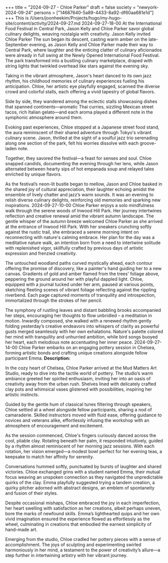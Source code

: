+++
title = "2024-09-27 - Chloe Parker"
draft = false
society = "newyork-2024-09-24"
persons = ["14687640-5a89-4433-8a92-df60aa681e1d"]
+++
This is /Users/joonheekim/Projects/hugo/my-hugo-site/content/activity/2024-09-27.md
2024-09-27-18-00
At the International Food Festival in Central Park, Jason Kelly and Chloe Parker savor global culinary delights, weaving nostalgia with creativity.
Jason Kelly invited Chloe Parker
The sun began its descent, casting warm amber on the late-September evening, as Jason Kelly and Chloe Parker made their way to Central Park, where laughter and the enticing clatter of culinary aficionados were already in full swing at the Newly Opened International Food Festival. The park transformed into a bustling culinary marketplace, draped with string lights that twinkled overhead like stars against the evening sky.

Taking in the vibrant atmosphere, Jason's heart danced to its own jazz rhythm, his childhood memories of culinary experiences fueling his anticipation. Chloe, her artistic eye playfully engaged, scanned the diverse crowd and colorful stalls, each offering a vivid tapestry of global flavors.

Side by side, they wandered among the eclectic stalls showcasing dishes that spanned continents—aromatic Thai curries, sizzling Mexican street tacos, rich Italian gelato—and each aroma played a different note in the symphonic atmosphere around them.

Evoking past experiences, Chloe stopped at a Japanese street food stand, the aura reminiscent of their shared adventure through Tokyo's vibrant culinary scene. Jason, thrilled at the sight of a soulful jazz trio serenading along one section of the park, felt his worries dissolve with each groove-laden note.

Together, they savored the festival—a feast for senses and soul. Chloe snapped candids, documenting the evening through her lens, while Jason alternated between hearty sips of hot empanada soup and relayed tales enriched by unique flavors.

As the festival’s neon-lit bustle began to mellow, Jason and Chloe basked in the shared joy of cultural appreciation, their laughter echoing amidst the ensemble of lively chatter and jazz’s warm sounds. It was an evening to relish diverse culinary delights, reinforcing old memories and sparking new inspirations.
2024-09-27-10-00
Chloe Parker enjoys a solo mindfulness walk through the serene woods of Inwood Hill Park. Her journey intertwines reflection and creative renewal amid the vibrant autumn landscape.
The gentle whisper of the autumn breeze welcomed Chloe Parker as she arrived at the entrance of Inwood Hill Park. With her sneakers crunching softly against the rustic trail, she embraced a serene morning intent on reconnecting with nature's calming embrace. Her plan for the day was a meditative nature walk, an intention born from a need to intertwine solitude with replenished vigor, skillfully crafted by previous days of artistic expression and frenzied creativity.

The untouched woodland paths curved mystically ahead, each contour offering the promise of discovery, like a painter's hand guiding her to a new canvas. Gradients of gold and amber flamed from the trees' foliage above, peppering the ground around her with playful dappled light. Chloe, equipped with a journal tucked under her arm, paused at various points, sketching fleeting scenes of vibrant foliage reflecting against the rippling riverbend. Each page captured moments of tranquility and introspection, immortalized through the strokes of her pencil.

The symphony of rustling leaves and distant babbling brooks accompanied her steps, encouraging her thoughts to flow unbridled – a meditation in motion. Inwardly composed, she walked with a renewed rhythm gently folding yesterday’s creative endeavors into whispers of clarity as powerful gusts merged seamlessly with her own exhalations. Nature's palette colored her mind with tranquility and unhurried ambition, while bird songs buoyed her heart, each melodious note accentuating her inner peace.
2024-09-27-14-00
Chloe Parker embarks on an engaging pottery session in Chelsea, forming artistic bonds and crafting unique creations alongside fellow participant Emma.
**Description:**

In the cozy heart of Chelsea, Chloe Parker arrived at the Mud Matters Art Studio, ready to dive into the tactile world of pottery. The studio’s warm ambiance greeted her spirited enthusiasm, inviting her into an oasis of creativity away from the urban rush. Shelves lined with delicately crafted clay pots and whimsical vases glistened with possibilities, inspiring her artistic instincts. 

Guided by the gentle hum of classical tunes filtering through speakers, Chloe settled at a wheel alongside fellow participants, sharing a nod of camaraderie. Skilled instructors moved with fluid ease, offering guidance to novices and veterans alike, effortlessly infusing the workshop with an atmosphere of encouragement and excitement.

As the session commenced, Chloe's fingers curiously danced across the cool, pliable clay. Rotating beneath her palm, it responded intuitively, guided by a rhythm almost reminiscent of her morning jazz sessions. With each rotation, her vision emerged—a modest bowl perfect for her evening teas, a keepsake to match her affinity for serenity.

Conversations hummed softly, punctuated by bursts of laughter and shared victories. Chloe exchanged grins with a student named Emma, their mutual focus weaving an unspoken connection as they navigated the unpredictable quirks of the clay. Emma playfully suggested trying a tandem creation, a quirky pitcher adorned with abstract designs, an emblem of spontaneity and fusion of their styles.

Despite occasional mishaps, Chloe embraced the joy in each imperfection, her heart swelling with satisfaction as her creations, albeit perhaps uneven, bore the marks of newfound skills. Emma’s lighthearted quips and her own vivid imagination ensured the experience flowed as effortlessly as the wheel, culminating in creations that embodied the earnest simplicity of hand-made art.

Emerging from the studio, Chloe cradled her pottery pieces with a sense of accomplishment. The joys of sculpting and experimenting swirled harmoniously in her mind, a testament to the power of creativity’s allure—a step further in intertwining artistry with her vibrant journey.
